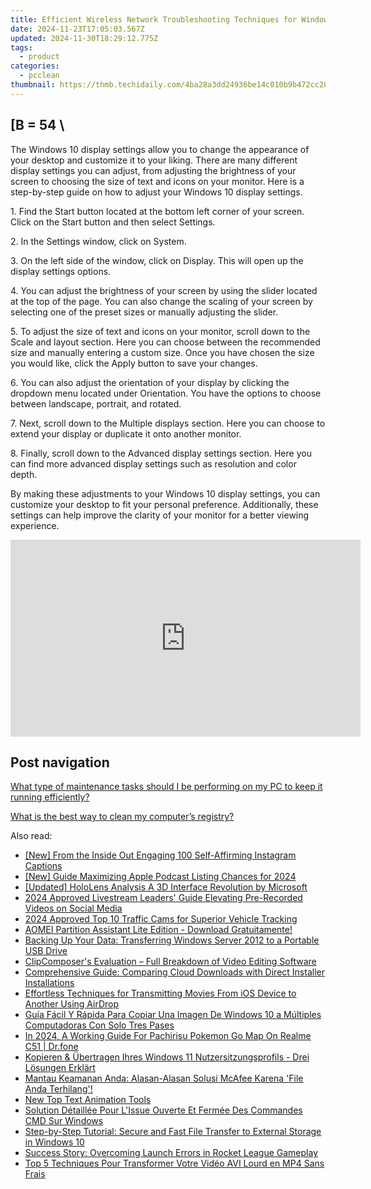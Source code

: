 ```yaml
---
title: Efficient Wireless Network Troubleshooting Techniques for Windows nX Users – Insights by YL Software Experts
date: 2024-11-23T17:05:03.567Z
updated: 2024-11-30T18:29:12.775Z
tags:
  - product
categories:
  - pcclean
thumbnail: https://thmb.techidaily.com/4ba28a3dd24936be14c010b9b472cc28e6164f2ddc628c9763c3b8ea3ee12f42.png
---
```


## \[B = 54 \

The Windows 10 display settings allow you to change the appearance of your desktop and customize it to your liking. There are many different display settings you can adjust, from adjusting the brightness of your screen to choosing the size of text and icons on your monitor. Here is a step-by-step guide on how to adjust your Windows 10 display settings. 

1\. Find the Start button located at the bottom left corner of your screen. Click on the Start button and then select Settings.

2\. In the Settings window, click on System.

3\. On the left side of the window, click on Display. This will open up the display settings options. 

4\. You can adjust the brightness of your screen by using the slider located at the top of the page. You can also change the scaling of your screen by selecting one of the preset sizes or manually adjusting the slider.

5\. To adjust the size of text and icons on your monitor, scroll down to the Scale and layout section. Here you can choose between the recommended size and manually entering a custom size. Once you have chosen the size you would like, click the Apply button to save your changes.

6\. You can also adjust the orientation of your display by clicking the dropdown menu located under Orientation. You have the options to choose between landscape, portrait, and rotated.

7\. Next, scroll down to the Multiple displays section. Here you can choose to extend your display or duplicate it onto another monitor.

8\. Finally, scroll down to the Advanced display settings section. Here you can find more advanced display settings such as resolution and color depth. 

By making these adjustments to your Windows 10 display settings, you can customize your desktop to fit your personal preference. Additionally, these settings can help improve the clarity of your monitor for a better viewing experience.

<!-- affiliate ads begin -->
<iframe width="560" height="315" src="https://www.youtube.com/embed/6KXVWj6Ar1M?si=Cd_jktmoN3e9OzH3" title="YouTube video player" frameborder="0" allow="accelerometer; autoplay; clipboard-write; encrypted-media; gyroscope; picture-in-picture; web-share" referrerpolicy="strict-origin-when-cross-origin" allowfullscreen></iframe>
<!-- affiliate ads end -->

## Post navigation

[What type of maintenance tasks should I be performing on my PC to keep it running efficiently?](https://tools.techidaily.com/pcclean/products/)

[What is the best way to clean my computer’s registry?](https://tools.techidaily.com/pcclean/products/)

<ins class="adsbygoogle"
     style="display:block"
     data-ad-format="autorelaxed"
     data-ad-client="ca-pub-7571918770474297"
     data-ad-slot="1223367746"></ins>

<ins class="adsbygoogle"
     style="display:block"
     data-ad-client="ca-pub-7571918770474297"
     data-ad-slot="8358498916"
     data-ad-format="auto"
     data-full-width-responsive="true"></ins>

<span class="atpl-alsoreadstyle">Also read:</span>
<div><ul>
<li><a href="https://instagram-video-files.techidaily.com/new-from-the-inside-out-engaging-100-self-affirming-instagram-captions/"><u>[New] From the Inside Out Engaging 100 Self-Affirming Instagram Captions</u></a></li>
<li><a href="https://fox-boxes.techidaily.com/new-guide-maximizing-apple-podcast-listing-chances-for-2024/"><u>[New] Guide Maximizing Apple Podcast Listing Chances for 2024</u></a></li>
<li><a href="https://some-techniques.techidaily.com/updated-hololens-analysis-a-3d-interface-revolution-by-microsoft/"><u>[Updated] HoloLens Analysis A 3D Interface Revolution by Microsoft</u></a></li>
<li><a href="https://facebook-video-recording.techidaily.com/2024-approved-livestream-leaders-guide-elevating-pre-recorded-videos-on-social-media/"><u>2024 Approved Livestream Leaders' Guide Elevating Pre-Recorded Videos on Social Media</u></a></li>
<li><a href="https://article-knowledge.techidaily.com/2024-approved-top-10-traffic-cams-for-superior-vehicle-tracking/"><u>2024 Approved Top 10 Traffic Cams for Superior Vehicle Tracking</u></a></li>
<li><a href="https://win-hot.techidaily.com/aomei-partition-assistant-lite-edition-download-gratuitamente/"><u>AOMEI Partition Assistant Lite Edition - Download Gratuitamente!</u></a></li>
<li><a href="https://win-hot.techidaily.com/backing-up-your-data-transferring-windows-server-2012-to-a-portable-usb-drive/"><u>Backing Up Your Data: Transferring Windows Server 2012 to a Portable USB Drive</u></a></li>
<li><a href="https://fox-http.techidaily.com/clipcomposers-evaluation-full-breakdown-of-video-editing-software/"><u>ClipComposer's Evaluation – Full Breakdown of Video Editing Software</u></a></li>
<li><a href="https://win-hot.techidaily.com/comprehensive-guide-comparing-cloud-downloads-with-direct-installer-installations/"><u>Comprehensive Guide: Comparing Cloud Downloads with Direct Installer Installations</u></a></li>
<li><a href="https://win-hot.techidaily.com/effortless-techniques-for-transmitting-movies-from-ios-device-to-another-using-airdrop/"><u>Effortless Techniques for Transmitting Movies From iOS Device to Another Using AirDrop</u></a></li>
<li><a href="https://win-hot.techidaily.com/guia-facil-y-rapida-para-copiar-una-imagen-de-windows-10-a-multiples-computadoras-con-solo-tres-pases/"><u>Guía Fácil Y Rápida Para Copiar Una Imagen De Windows 10 a Múltiples Computadoras Con Solo Tres Pases</u></a></li>
<li><a href="https://pokemon-go-android.techidaily.com/in-2024-a-working-guide-for-pachirisu-pokemon-go-map-on-realme-c51-drfone-by-drfone-virtual-android/"><u>In 2024, A Working Guide For Pachirisu Pokemon Go Map On Realme C51 | Dr.fone</u></a></li>
<li><a href="https://win-hot.techidaily.com/kopieren-and-ubertragen-ihres-windows-11-nutzersitzungsprofils-drei-losungen-erklart/"><u>Kopieren & Übertragen Ihres Windows 11 Nutzersitzungsprofils - Drei Lösungen Erklärt</u></a></li>
<li><a href="https://win-hot.techidaily.com/mantau-keamanan-anda-alasan-alasan-solusi-mcafee-karena-file-anda-terhilang/"><u>Mantau Keamanan Anda: Alasan-Alasan Solusi McAfee Karena 'File Anda Terhilang'!</u></a></li>
<li><a href="https://ai-vdieo-software.techidaily.com/new-top-text-animation-tools/"><u>New Top Text Animation Tools</u></a></li>
<li><a href="https://win-hot.techidaily.com/solution-detaillee-pour-lissue-ouverte-et-fermee-des-commandes-cmd-sur-windows/"><u>Solution Détaillée Pour L'Issue Ouverte Et Fermée Des Commandes CMD Sur Windows</u></a></li>
<li><a href="https://win-hot.techidaily.com/step-by-step-tutorial-secure-and-fast-file-transfer-to-external-storage-in-windows-10/"><u>Step-by-Step Tutorial: Secure and Fast File Transfer to External Storage in Windows 10</u></a></li>
<li><a href="https://win-blog.techidaily.com/success-story-overcoming-launch-errors-in-rocket-league-gameplay/"><u>Success Story: Overcoming Launch Errors in Rocket League Gameplay</u></a></li>
<li><a href="https://vp-tips.techidaily.com/top-5-techniques-pour-transformer-votre-video-avi-lourd-en-mp4-sans-frais/"><u>Top 5 Techniques Pour Transformer Votre Vidéo AVI Lourd en MP4 Sans Frais</u></a></li>
</ul></div>

